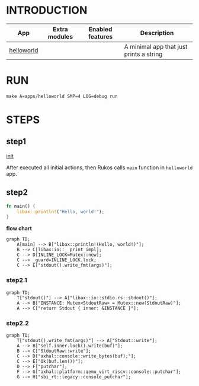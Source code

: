 # INTRODUCTION
| App | Extra modules | Enabled features | Description |
|-|-|-|-|
| [helloworld](../apps/helloworld/) | | | A minimal app that just prints a string |

# RUN

```shell
make A=apps/helloworld SMP=4 LOG=debug run
```

# STEPS

## step1
[init](./init.md)

After executed all initial actions, then Rukos calls `main` function in `helloworld` app.

## step2

```Rust
fn main() {
    libax::println!("Hello, world!");
}
```

**flow chart**

```mermaid
graph TD;
    A[main] --> B["libax::println!(Hello, world!)"];
    B --> C[libax:io::__print_impl];
    C --> D[INLINE_LOCK=Mutex::new];
    C --> _guard=INLINE_LOCK.lock;
    C --> E["stdout().write_fmt(args)"];
```

### step2.1

```mermaid
graph TD;
    T["stdout()"] --> A["libax::io::stdio.rs::stdout()"];
    A --> B["INSTANCE: Mutex<StdoutRaw> = Mutex::new(StdoutRaw)"];
    A --> C["return Stdout { inner: &INSTANCE }"];
```

### step2.2

```mermaid
graph TD;
    T["stdout().write_fmt(args)"] --> A["Stdout::write"];
    A --> B["self.inner.lock().write(buf)"];
    B --> C["StdoutRaw::write"];
    C --> D["axhal::console::write_bytes(buf);"];
    C --> E["Ok(buf.len())"];
    D --> F["putchar"];
    F --> G["axhal::platform::qemu_virt_riscv::console::putchar"];
    G --> H["sbi_rt::legacy::console_putchar"];
```
